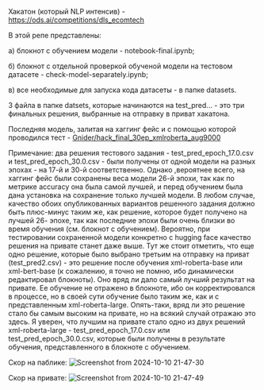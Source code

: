 Хакатон (который NLP интенсив) - https://ods.ai/competitions/dls_ecomtech

В этой репе представлены:

а) блокнот с обучением модели - notebook-final.ipynb;

б) блокнот с отдельной проверкой обученой модели на тестовом датасете - check-model-separately.ipynb;

в) все необходимые для запуска кода датасеты - в папке datasets.

3 файла в папке datsets, которые начинаются на test_pred... - это три финальных решения, выбранные на отправку в приват хакатона.

Последняя модель, залитая на хаггинг фейс и с помощью которой проводился тест - [Gnider/hack_final_30ep_xmlroberta_aug9000](https://huggingface.co/Gnider/hack_final_30ep_xmlroberta_aug9000)

Примечание: два решения тестового задания - test_pred_epoch_17.0.csv и test_pred_epoch_30.0.csv - были получены от одной модели на разных эпохах - на 17-й и 30-й соответственно. Однако ,вероятнее всего, на хаггинг фейс были сохранены веса модели 26-й эпохи, так как по метрике accuracy она была самой лучшей, и перед обучением была дана установка на сохранение только лучшей модели. В любом случае, качество обоих опубликованных вариантов решенного задания должно быть плюс-минус таким же, как решение, которое будет получено на лучшей 26- эпохе, так как последние эпохи были очень близки во время обучения (см. блокнот с обучением). Вероятно, при тестировании сохраненной модели конкретно с hugging face качество решения на привате станет даже выше. 
Тут же стоит отметить, что еще одно решение, которые было выбрано третьим на отправку на приват (test_pred2.csv) - это решение после обучения xml-roberta-base или xml-bert-base (к сожалению, я точно не помню, ибо динамически редактировал блокноты). Оно вряд ли дало самый лучший результат на привате. Ее обучение не отражено в блокноте, ибо он корректировался в процессе, но в своей сути обучение было таким же, как и с представленным xml-roberta-large. Опять-таки, вряд ли это решение стало бы самым высоким на привате, но на всякий случай отражаю это здесь. Я уверен, что лучшим на привате стало одно из двух решений xml-roberta-large - test_pred_epoch_17.0.csv или test_pred_epoch_30.0.csv, которые были получены в результате обучения, представленного в блокноте с обучением.

Скор на паблике:
![Screenshot from 2024-10-10 21-47-30](https://github.com/user-attachments/assets/70422064-e7f3-4890-9d7b-e396ff55de03)

Скор на привате:
![Screenshot from 2024-10-10 21-47-49](https://github.com/user-attachments/assets/bb75279a-7754-44d0-9b4d-dd56b2bae046)
